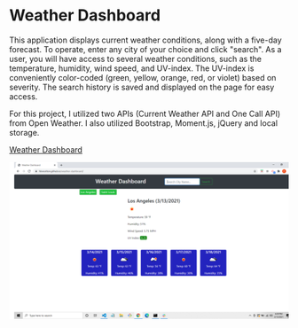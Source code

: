 # Weather Dashboard

This application displays current weather conditions, along with a five-day forecast.  To operate, enter any city of your choice and click "search".  As a user, you will have access to several weather conditions, such as the temperature, humidity, wind speed, and UV-index.  The UV-index is conveniently color-coded (green, yellow, orange, red, or violet) based on severity.  The search history is saved and displayed on the page for easy access.  

For this project, I utilized two APIs (Current Weather API and One Call API) from Open Weather.  I also utilized Bootstrap, Moment.js, jQuery and local storage.

[Weather Dashboard](https://fdwootton.github.io/weather-dashboard/)

![Weather Dashboard](./assets/images/weather-screenshot.png)